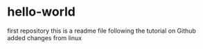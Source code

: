 # hello-world
first repository
this is a readme file following the tutorial on Github  
	added changes from linux

